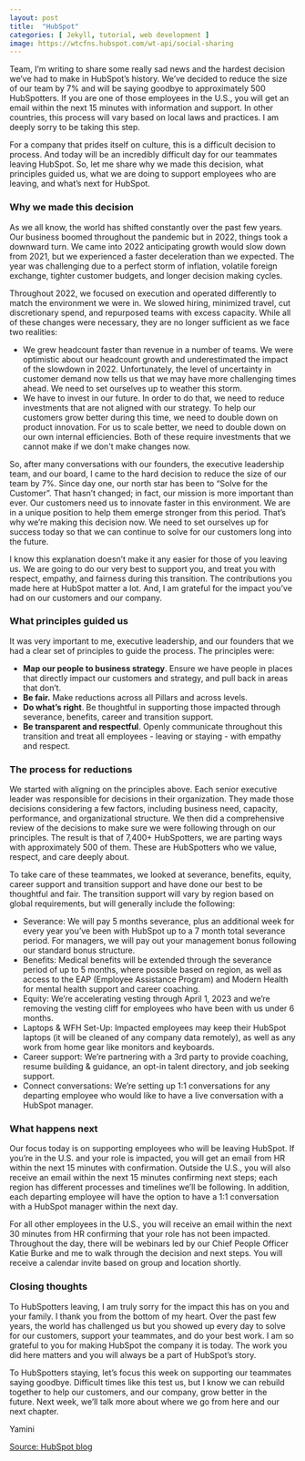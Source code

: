 ```yaml
---
layout: post
title:  "HubSpot"
categories: [ Jekyll, tutorial, web development ]
image: https://wtcfns.hubspot.com/wt-api/social-sharing
---
```


Team, I’m writing to share some really sad news and the hardest decision we’ve had to make in HubSpot’s history. We’ve decided to reduce the size of our team by 7% and will be saying goodbye to approximately 500 HubSpotters. If you are one of those employees in the U.S., you will get an email within the next 15 minutes with information and support. In other countries, this process will vary based on local laws and practices. I am deeply sorry to be taking this step.

For a company that prides itself on culture, this is a difficult decision to process. And today will be an incredibly difficult day for our teammates leaving HubSpot. So, let me share why we made this decision, what principles guided us, what we are doing to support employees who are leaving, and what’s next for HubSpot.

### **Why we made this decision**

As we all know, the world has shifted constantly over the past few years. Our business boomed throughout the pandemic but in 2022, things took a downward turn. We came into 2022 anticipating growth would slow down from 2021, but we experienced a faster deceleration than we expected. The year was challenging due to a perfect storm of inflation, volatile foreign exchange, tighter customer budgets, and longer decision making cycles.

Throughout 2022, we focused on execution and operated differently to match the environment we were in. We slowed hiring, minimized travel, cut discretionary spend, and repurposed teams with excess capacity. While all of these changes were necessary, they are no longer sufficient as we face two realities:

- We grew headcount faster than revenue in a number of teams. We were optimistic about our headcount growth and underestimated the impact of the slowdown in 2022. Unfortunately, the level of uncertainty in customer demand now tells us that we may have more challenging times ahead. We need to set ourselves up to weather this storm.
- We have to invest in our future. In order to do that, we need to reduce investments that are not aligned with our strategy. To help our customers grow better during this time, we need to double down on product innovation. For us to scale better, we need to double down on our own internal efficiencies. Both of these require investments that we cannot make if we don't make changes now.

So, after many conversations with our founders, the executive leadership team, and our board, I came to the hard decision to reduce the size of our team by 7%. Since day one, our north star has been to “Solve for the Customer”. That hasn’t changed; in fact, our mission is more important than ever. Our customers need us to innovate faster in this environment. We are in a unique position to help them emerge stronger from this period. That’s why we’re making this decision now. We need to set ourselves up for success today so that we can continue to solve for our customers long into the future.

I know this explanation doesn’t make it any easier for those of you leaving us. We are going to do our very best to support you, and treat you with respect, empathy, and fairness during this transition. The contributions you made here at HubSpot matter a lot. And, I am grateful for the impact you’ve had on our customers and our company.

### **What principles guided us**

It was very important to me, executive leadership, and our founders that we had a clear set of principles to guide the process. The principles were:

- **Map our people to business strategy**. Ensure we have people in places that directly impact our customers and strategy, and pull back in areas that don’t.
- **Be fair.** Make reductions across all Pillars and across levels.
- **Do what’s right**. Be thoughtful in supporting those impacted through severance, benefits, career and transition support.
- **Be transparent and respectful**. Openly communicate throughout this transition and treat all employees - leaving or staying - with empathy and respect.

### **The process for reductions**

We started with aligning on the principles above. Each senior executive leader was responsible for decisions in their organization. They made those decisions considering a few factors, including business need, capacity, performance, and organizational structure. We then did a comprehensive review of the decisions to make sure we were following through on our principles. The result is that of 7,400+ HubSpotters, we are parting ways with approximately 500 of them. These are HubSpotters who we value, respect, and care deeply about.

To take care of these teammates, we looked at severance, benefits, equity, career support and transition support and have done our best to be thoughtful and fair. The transition support will vary by region based on global requirements, but will generally include the following:

- Severance: We will pay 5 months severance, plus an additional week for every year you’ve been with HubSpot up to a 7 month total severance period. For managers, we will pay out your management bonus following our standard bonus structure.
- Benefits: Medical benefits will be extended through the severance period of up to 5 months, where possible based on region, as well as access to the EAP (Employee Assistance Program) and Modern Health for mental health support and career coaching.
- Equity: We’re accelerating vesting through April 1, 2023 and we’re removing the vesting cliff for employees who have been with us under 6 months.
- Laptops & WFH Set-Up: Impacted employees may keep their HubSpot laptops (it will be cleaned of any company data remotely), as well as any work from home gear like monitors and keyboards.
- Career support: We’re partnering with a 3rd party to provide coaching, resume building & guidance, an opt-in talent directory, and job seeking support.
- Connect conversations: We’re setting up 1:1 conversations for any departing employee who would like to have a live conversation with a HubSpot manager.

### **What happens next**

Our focus today is on supporting employees who will be leaving HubSpot. If you’re in the U.S. and your role is impacted, you will get an email from HR within the next 15 minutes with confirmation. Outside the U.S., you will also receive an email within the next 15 minutes confirming next steps; each region has different processes and timelines we’ll be following. In addition, each departing employee will have the option to have a 1:1 conversation with a HubSpot manager within the next day.

For all other employees in the U.S., you will receive an email within the next 30 minutes from HR confirming that your role has not been impacted. Throughout the day, there will be webinars led by our Chief People Officer Katie Burke and me to walk through the decision and next steps. You will receive a calendar invite based on group and location shortly.

### **Closing thoughts**

To HubSpotters leaving, I am truly sorry for the impact this has on you and your family. I thank you from the bottom of my heart. Over the past few years, the world has challenged us but you showed up every day to solve for our customers, support your teammates, and do your best work. I am so grateful to you for making HubSpot the company it is today. The work you did here matters and you will always be a part of HubSpot’s story.

To HubSpotters staying, let’s focus this week on supporting our teammates saying goodbye. Difficult times like this test us, but I know we can rebuild together to help our customers, and our company, grow better in the future. Next week, we’ll talk more about where we go from here and our next chapter.

Yamini

[Source: HubSpot blog](https://www.hubspot.com/company-news/a-message-from-hubspot-ceo-yamini-rangan)